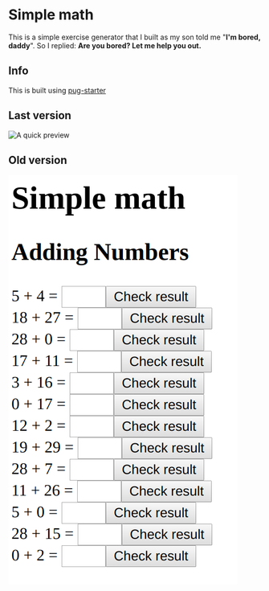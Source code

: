 # Simple math

This is a simple exercise generator that I built as my son told me "**I'm bored, daddy**". So I replied: **Are you bored? Let me help you out.**

## Info

This is built using [pug-starter](https://github.com/marianzburlea/pug-starter)

## Last version

![A quick preview](https://user-images.githubusercontent.com/12233851/67143732-3b7acb80-f266-11e9-8dbf-666f29949405.png "Simple Math Preview")

## Old version

![A quick preview](https://raw.githubusercontent.com/codetapacademy/simple-math/master/src/_asset/image/simple-math.png "Simple Math Preview")
